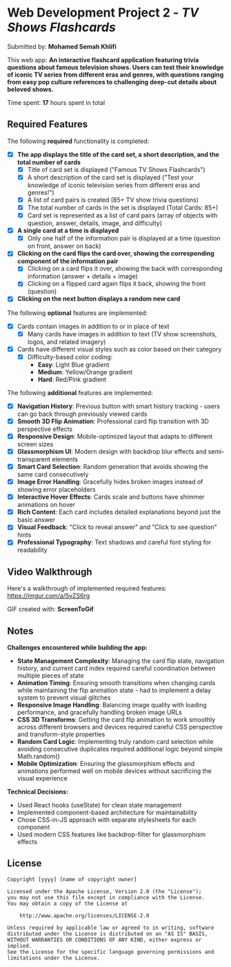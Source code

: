 # Web Development Project 2 - *TV Shows Flashcards*

Submitted by: **Mohamed Semah Khlifi**

This web app: **An interactive flashcard application featuring trivia questions about famous television shows. Users can test their knowledge of iconic TV series from different eras and genres, with questions ranging from easy pop culture references to challenging deep-cut details about beloved shows.**

Time spent: **17** hours spent in total

## Required Features

The following **required** functionality is completed:

- [x] **The app displays the title of the card set, a short description, and the total number of cards**
  - [x] Title of card set is displayed ("Famous TV Shows Flashcards")
  - [x] A short description of the card set is displayed ("Test your knowledge of iconic television series from different eras and genres!")
  - [x] A list of card pairs is created (85+ TV show trivia questions)
  - [x] The total number of cards in the set is displayed (Total Cards: 85+)
  - [x] Card set is represented as a list of card pairs (array of objects with question, answer, details, image, and difficulty)
- [x] **A single card at a time is displayed**
  - [x] Only one half of the information pair is displayed at a time (question on front, answer on back)
- [x] **Clicking on the card flips the card over, showing the corresponding component of the information pair**
  - [x] Clicking on a card flips it over, showing the back with corresponding information (answer + details + image)
  - [x] Clicking on a flipped card again flips it back, showing the front (question)
- [x] **Clicking on the next button displays a random new card**

The following **optional** features are implemented:

- [x] Cards contain images in addition to or in place of text
  - [x] Many cards have images in addition to text (TV show screenshots, logos, and related imagery)
- [x] Cards have different visual styles such as color based on their category
  - [x] Difficulty-based color coding:
    - **Easy**: Light Blue gradient
    - **Medium**: Yellow/Orange gradient  
    - **Hard**: Red/Pink gradient

The following **additional** features are implemented:

* [x] **Navigation History**: Previous button with smart history tracking - users can go back through previously viewed cards
* [x] **Smooth 3D Flip Animation**: Professional card flip transition with 3D perspective effects
* [x] **Responsive Design**: Mobile-optimized layout that adapts to different screen sizes
* [x] **Glassmorphism UI**: Modern design with backdrop blur effects and semi-transparent elements
* [x] **Smart Card Selection**: Random generation that avoids showing the same card consecutively
* [x] **Image Error Handling**: Gracefully hides broken images instead of showing error placeholders
* [x] **Interactive Hover Effects**: Cards scale and buttons have shimmer animations on hover
* [x] **Rich Content**: Each card includes detailed explanations beyond just the basic answer
* [x] **Visual Feedback**: "Click to reveal answer" and "Click to see question" hints
* [x] **Professional Typography**: Text shadows and careful font styling for readability

## Video Walkthrough

Here's a walkthrough of implemented required features:
https://imgur.com/a/5vZS6rg

GIF created with:
**ScreenToGif**

## Notes

**Challenges encountered while building the app:**

- **State Management Complexity**: Managing the card flip state, navigation history, and current card index required careful coordination between multiple pieces of state
- **Animation Timing**: Ensuring smooth transitions when changing cards while maintaining the flip animation state - had to implement a delay system to prevent visual glitches
- **Responsive Image Handling**: Balancing image quality with loading performance, and gracefully handling broken image URLs
- **CSS 3D Transforms**: Getting the card flip animation to work smoothly across different browsers and devices required careful CSS perspective and transform-style properties
- **Random Card Logic**: Implementing truly random card selection while avoiding consecutive duplicates required additional logic beyond simple Math.random()
- **Mobile Optimization**: Ensuring the glassmorphism effects and animations performed well on mobile devices without sacrificing the visual experience

**Technical Decisions:**
- Used React hooks (useState) for clean state management
- Implemented component-based architecture for maintainability
- Chose CSS-in-JS approach with separate stylesheets for each component
- Used modern CSS features like backdrop-filter for glassmorphism effects

## License

    Copyright [yyyy] [name of copyright owner]

    Licensed under the Apache License, Version 2.0 (the "License");
    you may not use this file except in compliance with the License.
    You may obtain a copy of the License at

        http://www.apache.org/licenses/LICENSE-2.0

    Unless required by applicable law or agreed to in writing, software
    distributed under the License is distributed on an "AS IS" BASIS,
    WITHOUT WARRANTIES OR CONDITIONS OF ANY KIND, either express or implied.
    See the License for the specific language governing permissions and
    limitations under the License.